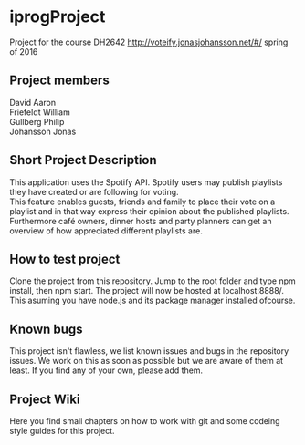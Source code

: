 # iprogProject
Project for the course DH2642 
http://voteify.jonasjohansson.net/#/
spring of 2016

## Project members
David Aaron <br>
Friefeldt William <br>
Gullberg Philip <br>
Johansson Jonas

## Short Project Description
This application uses the Spotify API. Spotify users may publish playlists they have created or are following for voting. <br>
This feature enables guests, friends and family to place their vote on a playlist and in that way express their opinion about the published playlists. Furthermore café owners, dinner hosts and party planners can get an overview of how appreciated different playlists are.

## How to test project
Clone the project from this repository. Jump to the root folder and type npm install, then npm start. The project will now be hosted at localhost:8888/. This asuming you have node.js and its package manager installed ofcourse.

## Known bugs
This project isn't flawless, we list known issues and bugs in the repository issues. We work on this as soon as possible but we are aware of them at least. If you find any of your own, please add them.

## Project Wiki
Here you find small chapters on how to work with git and some codeing style guides for this project.
